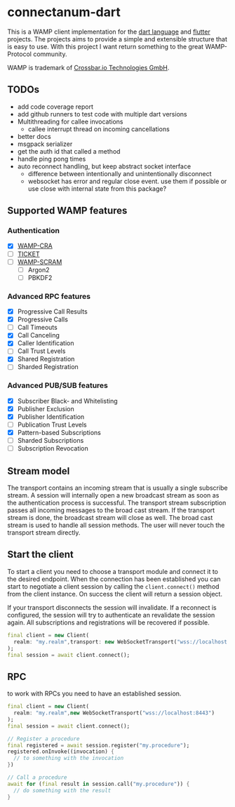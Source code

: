 # connectanum-dart

This is a WAMP client implementation for the [dart language](https://dart.dev/) and [flutter](https://flutter.dev/) projects. 
The projects aims to provide a simple and extensible structure that is easy to use.
With this project I want return something to the great WAMP-Protocol community.

WAMP is trademark of [Crossbar.io Technologies GmbH](https://crossbario.com/).

## TODOs

- add code coverage report
- add github runners to test code with multiple dart versions
- Multithreading for callee invocations
    - callee interrupt thread on incoming cancellations
- better docs
- msgpack serializer
- get the auth id that called a method
- handle ping pong times
- auto reconnect handling, but keep abstract socket interface
    - difference between intentionally and unintentionally disconnect
    - websocket has error and regular close event. 
      use them if possible or use close with internal state from this package?

## Supported WAMP features

### Authentication

- [x] [WAMP-CRA](https://wamp-proto.org/_static/gen/wamp_latest.html#wampcra)
- [ ] [TICKET](https://wamp-proto.org/_static/gen/wamp_latest.html#ticketauth)
- [ ] [WAMP-SCRAM](https://wamp-proto.org/_static/gen/wamp_latest.html#wamp-scram)
    - [ ] Argon2
    - [ ] PBKDF2

### Advanced RPC features

- [x] Progressive Call Results
- [x] Progressive Calls
- [ ] Call Timeouts
- [x] Call Canceling
- [x] Caller Identification
- [ ] Call Trust Levels
- [x] Shared Registration
- [ ] Sharded Registration

### Advanced PUB/SUB features

- [x] Subscriber Black- and Whitelisting
- [x] Publisher Exclusion
- [x] Publisher Identification
- [ ] Publication Trust Levels
- [x] Pattern-based Subscriptions
- [ ] Sharded Subscriptions
- [ ] Subscription Revocation

## Stream model

The transport contains an incoming stream that is usually a single subscribe stream. A session will internally
open a new broadcast stream as soon as the authentication process is successful. The transport stream subscription
passes all incoming messages to the broad cast stream. If the transport stream is done, the broadcast stream will close
as well. The broad cast stream is used to handle all session methods. The user will never touch the transport stream
directly.

## Start the client

To start a client you need to choose a transport module and connect it to the desired endpoint.
When the connection has been established you can start to negotiate a client session by calling
the `client.connect()` method from the client instance. On success the client will return a
session object.

If your transport disconnects the session will invalidate. If a reconnect is configured, the session
will try to authenticate an revalidate the session again. All subscriptions and registrations will
be recovered if possible.

```dart
final client = new Client(
  realm: "my.realm",transport: new WebSocketTransport("wss://localhost:8443")
);
final session = await client.connect();
```

## RPC

to work with RPCs you need to have an established session. 

```dart
final client = new Client(
  realm: "my.realm",new WebSocketTransport("wss://localhost:8443")
);
final session = await client.connect();

// Register a procedure
final registered = await session.register("my.procedure");
registered.onInvoke((invocation) {
  // to something with the invocation
})

// Call a procedure
await for (final result in session.call("my.procedure")) {
  // do something with the result
}
```
